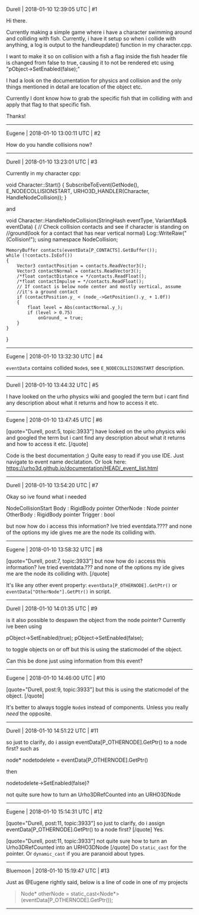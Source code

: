 Durell | 2018-01-10 12:39:05 UTC | #1

Hi there.

Currently making a simple game where i have a character swimming around and colliding with fish. Currently, i have it setup so when i collide with anything, a log is output to the handleupdate() function in my character.cpp.

I want to make it so on collision with a fish a flag inside the fish header file is changed from false to true, causing it to not be rendered etc using "pObject->SetEnabled(false);"

I had a look on the documentation for physics and collision and the only things mentioned in detail are location of the object etc.

Currently I dont know how to grab the specific fish that im colliding with and apply that flag to that specific fish.

Thanks!

-------------------------

Eugene | 2018-01-10 13:00:11 UTC | #2

How do you handle collisions now?

-------------------------

Durell | 2018-01-10 13:23:01 UTC | #3

Currently in my character cpp: 

void Character::Start()
{
	SubscribeToEvent(GetNode(), E_NODECOLLISIONSTART,
		URHO3D_HANDLER(Character, HandleNodeCollision));
}

and

void Character::HandleNodeCollision(StringHash eventType, VariantMap& eventData)
{
	// Check collision contacts and see if character is standing on
	//ground(look for a contact that has near vertical normal)
	Log::WriteRaw("(Collision!");
	using namespace NodeCollision;


	MemoryBuffer contacts(eventData[P_CONTACTS].GetBuffer());
	while (!contacts.IsEof())
	{
		Vector3 contactPosition = contacts.ReadVector3();
		Vector3 contactNormal = contacts.ReadVector3();
		/*float contactDistance = */contacts.ReadFloat();
		/*float contactImpulse = */contacts.ReadFloat();
		// If contact is below node center and mostly vertical, assume
		//it's a ground contact
		if (contactPosition.y_ < (node_->GetPosition().y_ + 1.0f))
		{
			float level = Abs(contactNormal.y_);
			if (level > 0.75)
				onGround_ = true;
		}
	}

}

-------------------------

Eugene | 2018-01-10 13:32:30 UTC | #4

`eventData` contains collided `Node`s, see `E_NODECOLLISIONSTART` description.

-------------------------

Durell | 2018-01-10 13:44:32 UTC | #5

I have looked on the urho physics wiki and googled the term but i cant find any description about what it returns and how to access it etc.

-------------------------

Eugene | 2018-01-10 13:47:45 UTC | #6

[quote="Durell, post:5, topic:3933"]
have looked on the urho physics wiki and googled the term but i cant find any description about what it returns and how to access it etc.
[/quote]

Code is the best documentation ;)
Quite easy to read if you use IDE. Just navigate to event name declatation. Or look here:
https://urho3d.github.io/documentation/HEAD/_event_list.html

-------------------------

Durell | 2018-01-10 13:54:20 UTC | #7

Okay so ive found what i needed

NodeCollisionStart
Body : RigidBody pointer
OtherNode : Node pointer
OtherBody : RigidBody pointer
Trigger : bool

but now how do i access this information? Ive tried eventdata.???? and none of the options my ide gives me are the node its colliding with.

-------------------------

Eugene | 2018-01-10 13:58:32 UTC | #8

[quote="Durell, post:7, topic:3933"]
but now how do i access this information? Ive tried eventdata.??? and none of the options my ide gives me are the node its colliding with.
[/quote]

It's like any other event property: `eventData[P_OTHERNODE].GetPtr()` or `eventData["OtherNode"].GetPtr()` in script.

-------------------------

Durell | 2018-01-10 14:01:35 UTC | #9

is it also possible to despawn the object from the node pointer? Currently ive been using

 pObject->SetEnabled(true);
pObject->SetEnabled(false);

to toggle objects on or off but this is using the staticmodel of the object.

Can this be done just using information from this event?

-------------------------

Eugene | 2018-01-10 14:46:00 UTC | #10

[quote="Durell, post:9, topic:3933"]
but this is using the staticmodel of the object.
[/quote]

It's better to always toggle `Node`s instead of components. Unless you really _need_ the opposite.

-------------------------

Durell | 2018-01-10 14:51:22 UTC | #11

so just to clarify, do i assign  eventData[P_OTHERNODE].GetPtr() to a node first? such as 

node* nodetodelete = eventData[P_OTHERNODE].GetPtr()

then 

nodetodelete->SetEnabled(false)?

not quite sure how to turn an Urho3DRefCounted into an URHO3DNode

-------------------------

Eugene | 2018-01-10 15:14:31 UTC | #12

[quote="Durell, post:11, topic:3933"]
so just to clarify, do i assign  eventData[P_OTHERNODE].GetPtr() to a node first?
[/quote]
Yes.

[quote="Durell, post:11, topic:3933"]
not quite sure how to turn an Urho3DRefCounted into an URHO3DNode
[/quote]
Do `static_cast` for the pointer. Or `dynamic_cast` if you are paranoid about types.

-------------------------

Bluemoon | 2018-01-10 15:19:47 UTC | #13

Just as @Eugene rightly said, below is a line of code in one of my projects

> Node* otherNode = static_cast<Node*>(eventData[P_OTHERNODE].GetPtr());

-------------------------

